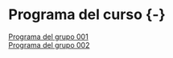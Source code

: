 # Programa del curso {-}

[Programa del grupo 001](programa-curso/gf0604-procesamientodatosgeograficos-g001-2022-i.pdf)  
[Programa del grupo 002](programa-curso/gf0604-procesamientodatosgeograficos-g002-2022-i.pdf)
